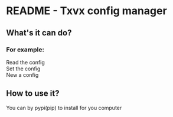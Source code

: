 # README - Txvx config manager

## What's it can do?

### For example:
Read the config  <br>
Set the config <br>
New a config <br>

## How to use it?
You can by pypi(pip) to install for you computer


